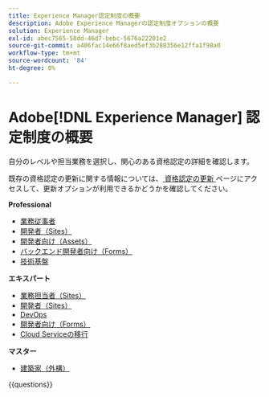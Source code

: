```yaml
---
title: Experience Manager認定制度の概要
description: Adobe Experience Managerの認定制度オプションの概要
solution: Experience Manager
exl-id: abec7565-58dd-46d7-bebc-5676a22201e2
source-git-commit: a406fac14e66f8aed5ef3b288356e12ffa1f98a0
workflow-type: tm+mt
source-wordcount: '84'
ht-degree: 0%

---
```


# Adobe[!DNL Experience Manager] 認定制度の概要

自分のレベルや担当業務を選択し、関心のある資格認定の詳細を確認します。

既存の資格認定の更新に関する情報については、[ 資格認定の更新 ](/help/certifications/renew.md) ページにアクセスして、更新オプションが利用できるかどうかを確認してください。

**Professional**

* [ 業務従事者 ](/help/certifications/aem/aem-p-business.md) <!--AD0-E126-->
* [ 開発者（Sites） ](/help/certifications/aem/aem-sites-p-developer.md) <!--AD0-E123-->
* [ 開発者向け（Assets） ](/help/certifications/aem/aem-assets-p-developer.md) <!--AD0-E129-->
* [ バックエンド開発者向け（Forms） ](/help/certifications/aem/aem-forms-p-bedeveloper.md) <!--AD0-E127-->
* [ 技術基盤 ](/help/certifications/aem/aem-p-foundations.md) <!--AD0-E132-->

**エキスパート**

* [ 業務担当者（Sites） ](/help/certifications/aem/aem-sites-e-business.md) <!--AD0-E121-->
* [ 開発者（Sites） ](/help/certifications/aem/aem-sites-e-developer.md) <!--AD0-E134-->
* [DevOps](/help/certifications/aem/aem-devops-e-engineer.md) <!--AD0-E124-->
* [ 開発者向け（Forms） ](/help/certifications/aem/aem-forms-e-developer.md) <!--AD0-E125-->
* [Cloud Serviceの移行 ](/help/certifications/aem/aem-cs-e-migration.md) <!--AD0-E136-->

**マスター**

* [ 建築家（外構） ](/help/certifications/aem/aem-sites-m-architect.md) <!--AD0-E117-->

{{questions}}
